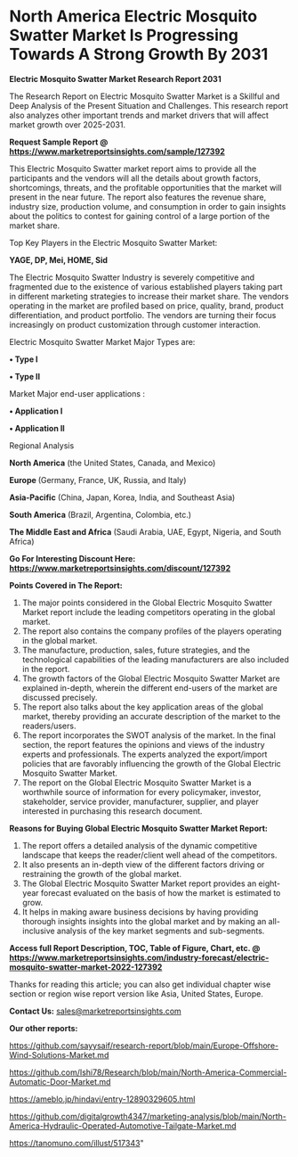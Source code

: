 # North America Electric Mosquito Swatter Market Is Progressing Towards A Strong Growth By 2031

<strong>Electric Mosquito Swatter Market Research Report 2031</strong>

The Research Report on Electric Mosquito Swatter Market is a Skillful and Deep Analysis of the Present Situation and Challenges. This research report also analyzes other important trends and market drivers that will affect market growth over 2025-2031.

<strong>Request Sample Report @ <a href=https://www.marketreportsinsights.com/sample/127392>https://www.marketreportsinsights.com/sample/127392</a></strong>

This Electric Mosquito Swatter market report aims to provide all the participants and the vendors will all the details about growth factors, shortcomings, threats, and the profitable opportunities that the market will present in the near future. The report also features the revenue share, industry size, production volume, and consumption in order to gain insights about the politics to contest for gaining control of a large portion of the market share.

Top Key Players in the Electric Mosquito Swatter Market:

<strong>YAGE, DP, Mei, HOME, Sid</strong>

The Electric Mosquito Swatter Industry is severely competitive and fragmented due to the existence of various established players taking part in different marketing strategies to increase their market share. The vendors operating in the market are profiled based on price, quality, brand, product differentiation, and product portfolio. The vendors are turning their focus increasingly on product customization through customer interaction.

Electric Mosquito Swatter Market Major Types are:

<strong>• Type I

• Type II</strong>

Market Major end-user applications :

<strong>• Application I

• Application II</strong>

Regional Analysis

</u><strong><b>North America</b></strong> (the United States, Canada, and Mexico)

<strong><b>Europe </b></strong>(Germany, France, UK, Russia, and Italy)

<strong><b>Asia-Pacific</b></strong> (China, Japan, Korea, India, and Southeast Asia)

<strong><b>South America</b></strong> (Brazil, Argentina, Colombia, etc.)

<strong><b>The Middle East and Africa</b></strong> (Saudi Arabia, UAE, Egypt, Nigeria, and South Africa)

<strong>Go For Interesting Discount Here: <a href=https://www.marketreportsinsights.com/discount/127392>https://www.marketreportsinsights.com/discount/127392</a></strong>

<strong>Points Covered in The Report:</strong>
<ol>
  <li>The major points considered in the Global Electric Mosquito Swatter Market report include the leading competitors operating in the global market.</li>
  <li>The report also contains the company profiles of the players operating in the global market.</li>
  <li>The manufacture, production, sales, future strategies, and the technological capabilities of the leading manufacturers are also included in the report.</li>
  <li>The growth factors of the Global Electric Mosquito Swatter Market are explained in-depth, wherein the different end-users of the market are discussed precisely.</li>
  <li>The report also talks about the key application areas of the global market, thereby providing an accurate description of the market to the readers/users.</li>
  <li>The report incorporates the SWOT analysis of the market. In the final section, the report features the opinions and views of the industry experts and professionals. The experts analyzed the export/import policies that are favorably influencing the growth of the Global Electric Mosquito Swatter Market.</li>
  <li>The report on the Global Electric Mosquito Swatter Market is a worthwhile source of information for every policymaker, investor, stakeholder, service provider, manufacturer, supplier, and player interested in purchasing this research document.</li>
</ol>
<strong>Reasons for Buying Global Electric Mosquito Swatter Market Report:</strong>

<ol>
  <li>The report offers a detailed analysis of the dynamic competitive landscape that keeps the reader/client well ahead of the competitors.</li>
  <li>It also presents an in-depth view of the different factors driving or restraining the growth of the global market.</li>
  <li>The Global Electric Mosquito Swatter Market report provides an eight-year forecast evaluated on the basis of how the market is estimated to grow.</li>
  <li>It helps in making aware business decisions by having providing thorough insights insights into the global market and by making an all-inclusive analysis of the key market segments and sub-segments.</li>
</ol>
<strong>Access full Report Description, TOC, Table of Figure, Chart, etc. @ <a href=https://www.marketreportsinsights.com/industry-forecast/electric-mosquito-swatter-market-2022-127392>https://www.marketreportsinsights.com/industry-forecast/electric-mosquito-swatter-market-2022-127392</a></strong>


Thanks for reading this article; you can also get individual chapter wise section or region wise report version like Asia, United States, Europe.

<strong>Contact Us:</strong>
sales@marketreportsinsights.com

<strong>Our other reports:</strong>

<a href=https://github.com/sayysaif/research-report/blob/main/Europe-Offshore-Wind-Solutions-Market.md>https://github.com/sayysaif/research-report/blob/main/Europe-Offshore-Wind-Solutions-Market.md</a>

<a href=https://github.com/Ishi78/Research/blob/main/North-America-Commercial-Automatic-Door-Market.md>https://github.com/Ishi78/Research/blob/main/North-America-Commercial-Automatic-Door-Market.md</a>

<a href=https://ameblo.jp/hindavi/entry-12890329605.html>https://ameblo.jp/hindavi/entry-12890329605.html</a>

<a href=https://github.com/digitalgrowth4347/marketing-analysis/blob/main/North-America-Hydraulic-Operated-Automotive-Tailgate-Market.md>https://github.com/digitalgrowth4347/marketing-analysis/blob/main/North-America-Hydraulic-Operated-Automotive-Tailgate-Market.md</a>

<a href=https://tanomuno.com/illust/517343>https://tanomuno.com/illust/517343</a>"
